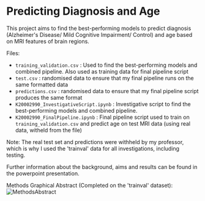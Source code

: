 # Predicting Diagnosis and Age

This project aims to find the best-performing models to predict diagnosis (Alzheimer's Disease/ Mild Cognitive Impairment/ Control) and age based on MRI features of brain regions. 

Files:
- `training_validation.csv` : Used to find the best-performing models and combined pipeline. Also used as training data for final pipeline script
- `test.csv` : randomised data to ensure that my final pipeline runs on the same formatted data
- `predictions.csv` : randomised data to ensure that my final pipeline script produces the same format
- `K20002990_InvestigativeScript.ipynb` : Investigative script to find the best-performing models and combined pipeline.
- `K20002990_FinalPipeline.ipynb` : Final pipeline script used to train on `training_validation.csv` and predict age on test MRI data (using real data, witheld from the file)

Note: The real test set and predictions were withheld by my professor, which is why I used the 'trainval' data for all investigations, including testing.

Further information about the background, aims and results can be found in the powerpoint presentation.

Methods Graphical Abstract (Completed on the 'trainval' dataset):
![MethodsAbstract](https://github.com/hanifahuq/predicting-diagnosis/assets/109694690/08c7203f-2bb6-40f2-999b-e106096e9e6a)
